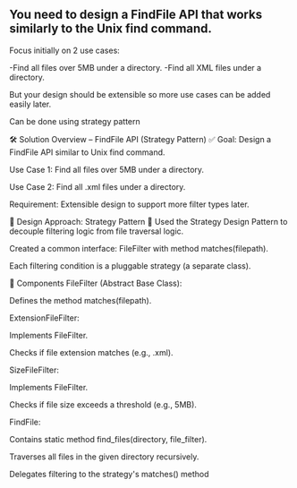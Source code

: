 ## You need to design a FindFile API that works similarly to the Unix find command.
Focus initially on 2 use cases:

-Find all files over 5MB under a directory.
-Find all XML files under a directory.

But your design should be extensible so more use cases can be added easily later.

Can be done using strategy pattern

🛠️ Solution Overview – FindFile API (Strategy Pattern)
✅ Goal: Design a FindFile API similar to Unix find command.

Use Case 1: Find all files over 5MB under a directory.

Use Case 2: Find all .xml files under a directory.

Requirement: Extensible design to support more filter types later.

🧩 Design Approach: Strategy Pattern
🧠 Used the Strategy Design Pattern to decouple filtering logic from file traversal logic.

Created a common interface: FileFilter with method matches(filepath).

Each filtering condition is a pluggable strategy (a separate class).

🧱 Components
FileFilter (Abstract Base Class):

Defines the method matches(filepath).

ExtensionFileFilter:

Implements FileFilter.

Checks if file extension matches (e.g., .xml).

SizeFileFilter:

Implements FileFilter.

Checks if file size exceeds a threshold (e.g., 5MB).

FindFile:

Contains static method find_files(directory, file_filter).

Traverses all files in the given directory recursively.

Delegates filtering to the strategy's matches() method
